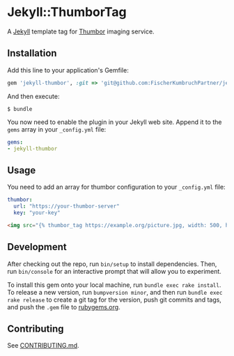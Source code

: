 # Jekyll::ThumborTag

A [Jekyll](https://jekyllrb.com/) template tag for [Thumbor](https://github.com/thumbor/thumbor) imaging service.

## Installation

Add this line to your application's Gemfile:

```ruby
gem 'jekyll-thumbor', :git => 'git@github.com:FischerKumbruchPartner/jekyll-thumbor.git'
```

And then execute:

```
$ bundle
```

You now need to enable the plugin in your Jekyll web site. Append it to the `gems` array in your `_config.yml` file:

```yaml
gems:
- jekyll-thumbor
```

## Usage
You need to add an array for thumbor configuration to your `_config.yml` file:

```yaml
thumbor:
  url: "https://your-thumbor-server"
  key: "your-key"
```


```html
<img src="{% thumbor_tag https://example.org/picture.jpg, width: 500, height: 500 %}"
```

## Development

After checking out the repo, run `bin/setup` to install dependencies. Then, run `bin/console` for an interactive prompt that will allow you to experiment.

To install this gem onto your local machine, run `bundle exec rake install`. To release a new version, run `bumpversion minor`, and then run `bundle exec rake release` to create a git tag for the version, push git commits and tags, and push the `.gem` file to [rubygems.org](https://rubygems.org).

## Contributing

See [CONTRIBUTING.md](CONTRIBUTING.md).
